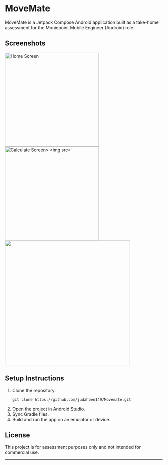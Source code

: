 <h1>MoveMate</h1>

<p>MoveMate is a Jetpack Compose Android application built as a take-home assessment for the Moniepoint Mobile Engineer (Android) role.</p>

<h2>Screenshots</h2>
<img src="https://github.com/user-attachments/assets/fe168b3d-ab33-478a-bb68-18bae70e5d68" width="300" alt="Home Screen">  
<img src="https://github.com/user-attachments/assets/b4a99a79-af7c-473b-8ada-b7aa2c2c69ad" width="300" alt="Calculate Screen>
<img src="https://github.com/user-attachments/assets/87b2ccd6-0237-4a35-b200-069ca3576aad" width="300" alt="Search Screen>
<img src="https://github.com/user-attachments/assets/6d6cd110-e52e-4d2a-bfaa-58ffa4961e0a" width="300" alt="Calculate Screen>

<h2>Demo Video</h2>
<a href="https://your-video-link.com">
  <img src="https://github.com/user-attachments/assets/fe168b3d-ab33-478a-bb68-18bae70e5d68" width="400" alt="">
</a>

<h2>Setup Instructions</h2>
<ol>
  <li>Clone the repository:</li>
  <pre><code>git clone https://github.com/judahben149/Movemate.git</code></pre>
  <li>Open the project in Android Studio.</li>
  <li>Sync Gradle files.</li>
  <li>Build and run the app on an emulator or device.</li>
</ol>

<h2>License</h2>
<p>This project is for assessment purposes only and not intended for commercial use.</p>

<hr>
